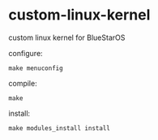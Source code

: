 # custom-linux-kernel
custom linux kernel for BlueStarOS

configure:

    make menuconfig

compile:

    make
    
install:

    make modules_install install
